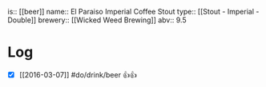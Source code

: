 is:: [[beer]]
name:: El Paraiso Imperial Coffee Stout
type:: [[Stout - Imperial - Double]]
brewery:: [[Wicked Weed Brewing]]
abv:: 9.5

# Log
- [x] [[2016-03-07]] #do/drink/beer 👍👍
